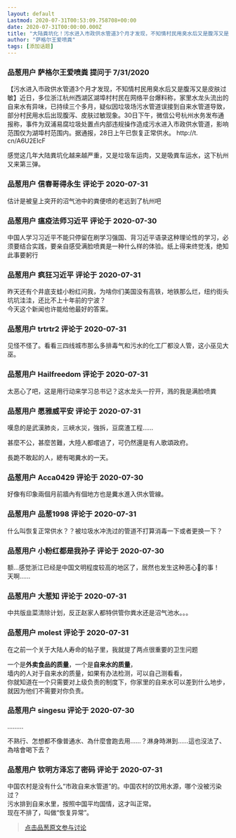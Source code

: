 ```yaml
---
layout: default
Lastmod: 2020-07-31T00:53:09.758708+00:00
date: 2020-07-31T00:00:00.000Z
title: "大陆粪坑化！污水进入市政供水管道3个月才发现，不知情村民用臭水后又是腹泻又是皮肤过敏。如何评价？"
author: "萨格尔王爱喷粪"
tags: [添加话题]
---
```



### 品葱用户 **萨格尔王爱喷粪** 提问于 7/31/2020
    
【污水进入市政供水管道3个月才发现，不知情村民用臭水后又是腹泻又是皮肤过敏】近日，多位浙江杭州西湖区湖埠村村民在网络平台爆料称，家里水龙头流出的自来水有异味，已持续三个多月，疑似因垃圾场污水管道误接到自来水管道导致，部分村民用水后出现腹泻、皮肤过敏现象。30日下午，微信公号杭州水务发布通报称，事件为双浦易腐垃圾处置点内部违规操作造成污水进入市政供水管道，影响范围仅为湖埠村范围内。据通报，28日上午已恢复正常供水。 http://t. cn/A6U2EIcF  
  
感觉这几年大陆粪坑化越来越严重，又是垃圾车运肉，又是吸粪车运水，这下杭州又来第三弹。
    
                

### 品葱用户 **信春哥得永生** 评论于 2020-07-31
        
估计是被皇上突开的沼气池中的粪便喷的老远到了杭州吧
        
                

### 品葱用户 **瘟疫法师习近平** 评论于 2020-07-30
        
中国人学习习近平不能只停留在刷学习强国、背习近平语录这种理论性的学习，必须要结合实践，要亲自感受满脸喷粪是一种什么样的体验。纸上得来终觉浅，绝知此事要躬行
        
                

### 品葱用户 **疯狂习近平** 评论于 2020-07-31
        
昨天还有个井底支蛙小粉红问我，为啥你们美国没有高铁，地铁那么烂，纽约街头坑坑洼洼，还比不上十年前的宁波？  
今天这个新闻也许能给他最好的答案。
        
                

### 品葱用户 **trtrtr2** 评论于 2020-07-31
        
见怪不怪了。看看三四线城市那么多排毒气和污水的化工厂都没人管，这小巫见大巫。
        
                

### 品葱用户 **Hailfreedom** 评论于 2020-07-31
        
太恶心了吧，这是用行动来学习总书记？这水龙头一拧开，溅的我是满脸喷粪
        
                

### 品葱用户 **愿雅威平安** 评论于 2020-07-31
        
嘆息的是武漢肺炎，三峽水災，強拆，豆腐渣工程……  
  
甚麼不公，甚麼苦難，大陸人都嚐過了，可仍然還是有人歌頌政府。  
  
長跪不敢起的人，總有喝糞水的一天。
        
                

### 品葱用户 **Acca0429** 评论于 2020-07-30
        
好像有印象兩個月前牆內有個地方也是糞水進入供水管線。
        
                

### 品葱用户 **品葱1998** 评论于 2020-07-31
        
什么叫恢复正常供水？？被垃圾水冲洗过的管道不打算消毒一下或者更换一下？
        
                

### 品葱用户 **小粉红都是我孙子** 评论于 2020-07-30
        
额…感觉浙江已经是中国文明程度较高的地区了，居然也发生这种恶心🤢的事！  
天啊……
        
                

### 品葱用户 **大葱知** 评论于 2020-07-31
        
中共版韭菜清除计划，反正赵家人都特供管你粪水还是沼气池水。。。
        
                

### 品葱用户 **molest** 评论于 2020-07-31
        
在之前一个关于大陆人寿命的帖子里，我就提了两点很重要的卫生问题  
  
一个是**外卖食品的质量**，一个是**自来水的质量**，  
墙内的人对于自来水的质量，如果有办法检测，可以自己测看看，  
你就知道在一个只需要对上级负责的制度下，你家里的自来水可以差到什么地步，  
就因为他们不需要对你负责。
        
                

### 品葱用户 **singesu** 评论于 2020-07-30
        
………  
  
不熟行、怎想都不像普通水、為什麼會跑去用……？淋身時淋到……這也沒法了、為啥會喝下去？
        
                

### 品葱用户 **钦明方泽忘了密码** 评论于 2020-07-31
        
中国农村是没有什么“市政自来水管道”的。中国农村的饮用水源，哪个没被污染过？  
污水排到自来水里，按照中国平均国情，这才叫正常。  
现在不排了，叫做“恢复异常”。
        
                





> [点击品葱原文参与讨论](https://pincong.rocks/question/29158)

